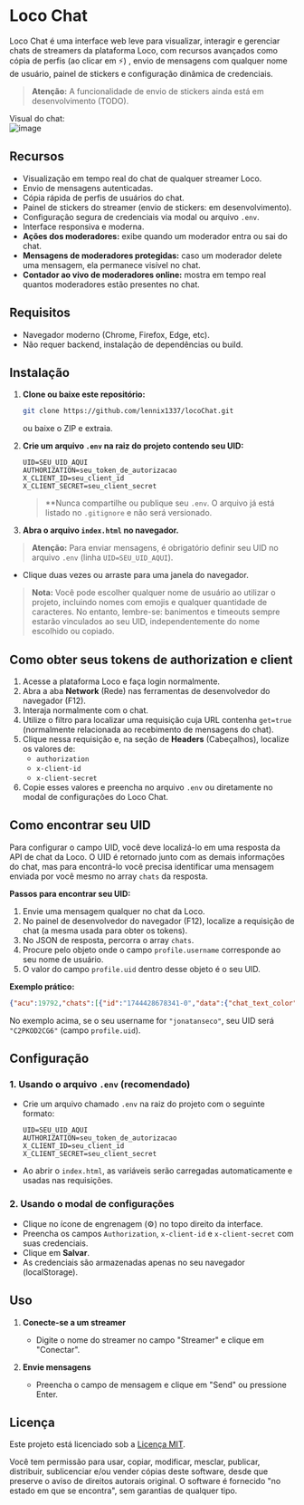 # Loco Chat

Loco Chat é uma interface web leve para visualizar, interagir e gerenciar chats de streamers da plataforma Loco, com recursos avançados como cópia de perfis (ao clicar em ⚡) , envio de mensagens com qualquer nome de usuário, painel de stickers e configuração dinâmica de credenciais.

> **Atenção:** A funcionalidade de envio de stickers ainda está em desenvolvimento (TODO).

Visual do chat:
<br>
![image](https://github.com/user-attachments/assets/4b207494-17e2-4d8c-9677-e87a0983eeda)

## Recursos

- Visualização em tempo real do chat de qualquer streamer Loco.
- Envio de mensagens autenticadas.
- Cópia rápida de perfis de usuários do chat.
- Painel de stickers do streamer (envio de stickers: em desenvolvimento).
- Configuração segura de credenciais via modal ou arquivo `.env`.
- Interface responsiva e moderna.
- **Ações dos moderadores:** exibe quando um moderador entra ou sai do chat.
- **Mensagens de moderadores protegidas:** caso um moderador delete uma mensagem, ela permanece visível no chat.
- **Contador ao vivo de moderadores online:** mostra em tempo real quantos moderadores estão presentes no chat.

## Requisitos

- Navegador moderno (Chrome, Firefox, Edge, etc).
- Não requer backend, instalação de dependências ou build.

## Instalação

1. **Clone ou baixe este repositório:**
   ```sh
   git clone https://github.com/lennix1337/locoChat.git
   ```
   ou baixe o ZIP e extraia.

2. **Crie um arquivo `.env` na raiz do projeto contendo seu UID:**  
   ```
   UID=SEU_UID_AQUI
   AUTHORIZATION=seu_token_de_autorizacao
   X_CLIENT_ID=seu_client_id
   X_CLIENT_SECRET=seu_client_secret
   ```
   > **Nunca compartilhe ou publique seu `.env`. O arquivo já está listado no `.gitignore` e não será versionado.

3. **Abra o arquivo `index.html` no navegador.**

> **Atenção:** Para enviar mensagens, é obrigatório definir seu UID no arquivo `.env` (linha `UID=SEU_UID_AQUI`).
- Clique duas vezes ou arraste para uma janela do navegador.

> **Nota:** Você pode escolher qualquer nome de usuário ao utilizar o projeto, incluindo nomes com emojis e qualquer quantidade de caracteres. No entanto, lembre-se: banimentos e timeouts sempre estarão vinculados ao seu UID, independentemente do nome escolhido ou copiado.

## Como obter seus tokens de authorization e client

1. Acesse a plataforma Loco e faça login normalmente.
2. Abra a aba **Network** (Rede) nas ferramentas de desenvolvedor do navegador (F12).
3. Interaja normalmente com o chat.
4. Utilize o filtro para localizar uma requisição cuja URL contenha `get=true` (normalmente relacionada ao recebimento de mensagens do chat).
5. Clique nessa requisição e, na seção de **Headers** (Cabeçalhos), localize os valores de:
   - `authorization`
   - `x-client-id`
   - `x-client-secret`
6. Copie esses valores e preencha no arquivo `.env` ou diretamente no modal de configurações do Loco Chat.
## Como encontrar seu UID

Para configurar o campo UID, você deve localizá-lo em uma resposta da API de chat da Loco. O UID é retornado junto com as demais informações do chat, mas para encontrá-lo você precisa identificar uma mensagem enviada por você mesmo no array `chats` da resposta.

**Passos para encontrar seu UID:**

1. Envie uma mensagem qualquer no chat da Loco.
2. No painel de desenvolvedor do navegador (F12), localize a requisição de chat (a mesma usada para obter os tokens).
3. No JSON de resposta, percorra o array `chats`.
4. Procure pelo objeto onde o campo `profile.username` corresponde ao seu nome de usuário.
5. O valor do campo `profile.uid` dentro desse objeto é o seu UID.

**Exemplo prático:**

```json
{"acu":19792,"chats":[{"id":"1744428678341-0","data":{"chat_text_color":"#FFFFFF","chat_text_weight":700,"client_msg_time":1744428677985,"deviceId":"0E80E2E3-1219-4318-8D60-2B792F116640-C2PKOD2CG6","message":"","moderator_type":0,"msgId":"","msg_time":1744428678190,"profile":{"avatar":"https://static.getloconow.com/loco-avatars/b954c1834d1f4ce9b3706e0c902e738a.png","color":"","text_color":"#F5D76E","text_weight":700,"uid":"C2PKOD2CG6","username":"jonatanseco"},"sticker":{"amount":10,"background_color":"#2B8756","collapse_after":10000,"created_at":"2025-01-12T20:19:22Z","currency_type":10,"hPos":2,"image_url":"https://static.getloconow.com/stickers/81a6cbe0-d122-11ef-98ee-15eedadba371.json","isSelected":true,"is_animated":true,"sticker_id":"b3a48dcf-7f03-43be-8ba7-6992eb507c87","sticker_type":4,"tabName":"GOLD","tab_key":20,"updated_at":"2025-01-12T20:19:22Z","vPos":6},"stream_uid":"f0704f39-1a61-40a8-abd6-f3b732ca0b25","type":4}},{"id":"1744428679931-0","data":{"chat_text_color":"#FFFFFF","chat_text_weight":700,"client_msg_time":1744428295637,"deviceId":"b7fcf756ba681808121350dbdedb65calive-dc7a5af1-85e8-404","message":"kkkkkkkkkkkkkk","moderator_type":0,"msgId":"3b239442-66fb-4b16-9108-aee8a6676cdc","msg_time":1744428679779,"profile":{"avatar":"https://static.getloconow.com/loco-avatars/d81657ac2b0149c38bf4e57ecae6b490.png","color":"#3312ff","text_color":"#F96D14","text_weight":700,"uid":"4S0UNE5T1A","username":"Soaring.Knife116"},"sticker":{},"stream_uid":"f0704f39-1a61-40a8-abd6-f3b732ca0b25","type":1}}],"last_stream_config_change_time":1744416366043,"live_moderator_count":2,"replace_chats":[],"window":2000}
```

No exemplo acima, se o seu username for `"jonatanseco"`, seu UID será `"C2PKOD2CG6"` (campo `profile.uid`).


## Configuração

### 1. Usando o arquivo `.env` (recomendado)

- Crie um arquivo chamado `.env` na raiz do projeto com o seguinte formato:
  ```
  UID=SEU_UID_AQUI
  AUTHORIZATION=seu_token_de_autorizacao
  X_CLIENT_ID=seu_client_id
  X_CLIENT_SECRET=seu_client_secret
  ```
- Ao abrir o `index.html`, as variáveis serão carregadas automaticamente e usadas nas requisições.

### 2. Usando o modal de configurações

- Clique no ícone de engrenagem (⚙️) no topo direito da interface.
- Preencha os campos `Authorization`, `x-client-id` e `x-client-secret` com suas credenciais.
- Clique em **Salvar**.
- As credenciais são armazenadas apenas no seu navegador (localStorage).

## Uso

1. **Conecte-se a um streamer**
   - Digite o nome do streamer no campo "Streamer" e clique em "Conectar".

2. **Envie mensagens**
   - Preencha o campo de mensagem e clique em "Send" ou pressione Enter.

## Licença

Este projeto está licenciado sob a [Licença MIT](LICENSE).

Você tem permissão para usar, copiar, modificar, mesclar, publicar, distribuir, sublicenciar e/ou vender cópias deste software, desde que preserve o aviso de direitos autorais original. O software é fornecido "no estado em que se encontra", sem garantias de qualquer tipo.
